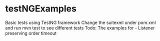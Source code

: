 # testNGExamples
Basic tests using TestNG framework
Change the suitexml under pom.xml and run mvn test to see different tests
Todo: The examples for - 
Listener
preserving order
timeout
